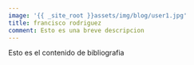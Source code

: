 ```yaml
---
image: '{{ _site_root }}assets/img/blog/user1.jpg'
title: francisco rodriguez
comment: Esto es una breve descripcion
---
```

Esto es el contenido de bibliografia